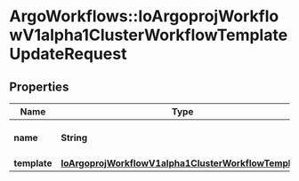 # ArgoWorkflows::IoArgoprojWorkflowV1alpha1ClusterWorkflowTemplateUpdateRequest

## Properties
Name | Type | Description | Notes
------------ | ------------- | ------------- | -------------
**name** | **String** | DEPRECATED: This field is ignored. | [optional] 
**template** | [**IoArgoprojWorkflowV1alpha1ClusterWorkflowTemplate**](IoArgoprojWorkflowV1alpha1ClusterWorkflowTemplate.md) |  | [optional] 


